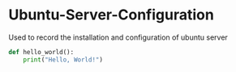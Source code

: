 # Ubuntu-Server-Configuration
Used to record the installation and configuration of ubuntu server
```python
def hello_world():
    print("Hello, World!")
